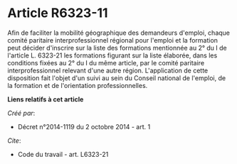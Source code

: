 # Article R6323-11

Afin de faciliter la mobilité géographique des demandeurs d'emploi, chaque comité paritaire interprofessionnel régional pour
l'emploi et la formation peut décider d'inscrire sur la liste des formations mentionnée au 2° du I de l'article L. 6323-21
les formations figurant sur la liste élaborée, dans les conditions fixées au 2° du I du même article, par le comité paritaire
interprofessionnel relevant d'une autre région. L'application de cette disposition fait l'objet d'un suivi au sein du Conseil
national de l'emploi, de la formation et de l'orientation professionnelles.

**Liens relatifs à cet article**

_Créé par_:

  - Décret n°2014-1119 du 2 octobre 2014 - art. 1

_Cite_:

  - Code du travail - art. L6323-21
